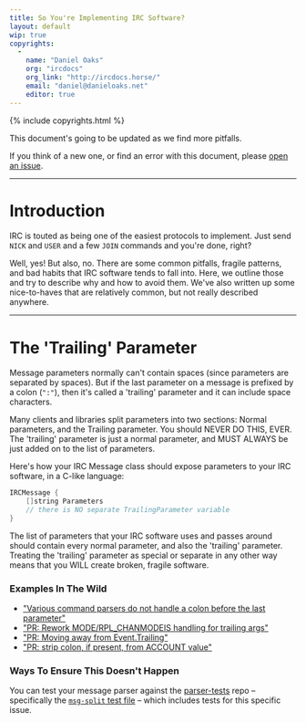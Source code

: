 ```yaml
---
title: So You're Implementing IRC Software?
layout: default
wip: true
copyrights:
  -
    name: "Daniel Oaks"
    org: "ircdocs"
    org_link: "http://ircdocs.horse/"
    email: "daniel@danieloaks.net"
    editor: true
---
```


{% include copyrights.html %}

<div class="note">
    <p>This document's going to be updated as we find more pitfalls.</p>
    <p>If you think of a new one, or find an error with this document, please <a href="https://github.com/ircdocs/modern-irc/issues">open an issue</a>.</p>
</div>

<div id="printable-toc" style="display: none"></div>


---


# Introduction

IRC is touted as being one of the easiest protocols to implement. Just send `NICK` and `USER` and a few `JOIN` commands and you're done, right?

Well, yes! But also, no. There are some common pitfalls, fragile patterns, and bad habits that IRC software tends to fall into. Here, we outline those and try to describe why and how to avoid them. We've also written up some nice-to-haves that are relatively common, but not really described anywhere.


---


# The 'Trailing' Parameter

Message parameters normally can't contain spaces (since parameters are separated by spaces). But if the last parameter on a message is prefixed by a colon (`":"`), then it's called a 'trailing' parameter and it can include space characters.

Many clients and libraries split parameters into two sections: Normal parameters, and the Trailing parameter. You should NEVER DO THIS, EVER. The 'trailing' parameter is just a normal parameter, and MUST ALWAYS be just added on to the list of parameters.

Here's how your IRC Message class should expose parameters to your IRC software, in a C-like language:

```c
IRCMessage {
    []string Parameters
    // there is NO separate TrailingParameter variable
}
```

The list of parameters that your IRC software uses and passes around should contain every normal parameter, and also the 'trailing' parameter. Treating the 'trailing' parameter as special or separate in any other way means that you WILL create broken, fragile software.

### Examples In The Wild

- ["Various command parsers do not handle a colon before the last parameter"](https://github.com/hexchat/hexchat/issues/2271)
- ["PR: Rework MODE/RPL_CHANMODEIS handling for trailing args"](https://github.com/znc/znc/pull/1661)
- ["PR: Moving away from Event.Trailing"](https://github.com/lrstanley/girc/pull/36)
- ["PR: strip colon, if present, from ACCOUNT value"](https://github.com/weechat/weechat/pull/1525)

### Ways To Ensure This Doesn't Happen

You can test your message parser against the [parser-tests](https://github.com/ircdocs/parser-tests/tree/master/tests) repo – specifically the [`msg-split` test file](https://github.com/ircdocs/parser-tests/blob/master/tests/msg-split.yaml) – which includes tests for this specific issue.




<!-- 
- trailing params being separated from normal params.
- nuh length and privmsg truncation.
- **ERR_NOMOTD** also being valid as the final numeric after connection reg.
- So You Want To Deal With The F*cking Encoding Mess? (or: Just Use UTF-8).
- validating that a last param can be sent as a non-final one, and irc framing generally (maybe include a link to that insp issue where an ISP was including a space or a newline or something in their reverse-lookup hostname and MAJORLY breaking assumptions. it happened in the s2s, but exactly the same could happen with s2c/c2s irc framing so, yeah, worth including as an example that impacts security).
- clients don't send \r\n\0, servers don't relay \r\n\0.
- clients may want to include a way for users to see raw protocol lines if their architecture allows it, ala /server raw
-->
